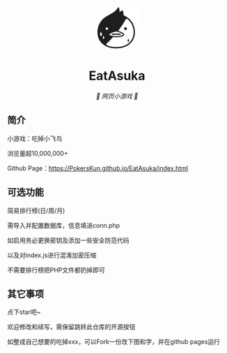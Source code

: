 <p align="center">
  <a href="https://xingye.me/game/EatAsuka"><img src="https://github.com/PokersKun/EatAsuka/blob/main/static/image/ClickBefore.png?raw=true" width="100" height="100" alt="EatAsuka"></a>
</p>
<div align="center">

# EatAsuka

_🦌 网页小游戏 🥛_

</div>


## 简介

小游戏：吃掉小飞鸟

浏览量超10,000,000+

Github Page：https://PokersKun.github.io/EatAsuka/index.html

## 可选功能

简易排行榜(日/周/月)

需导入并配置数据库，信息填进conn.php

如启用务必更换密钥及添加一些安全防范代码

以及对index.js进行混淆加密压缩

不需要排行榜把PHP文件都扔掉即可

## 其它事项

点下star吧~

欢迎修改和续写，需保留跳转此仓库的开源按钮

如整成自己想要的吃掉xxx，可以Fork一份改下图和字，并在github pages运行
